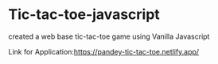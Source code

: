 # Tic-tac-toe-javascript
created a web base  tic-tac-toe game using Vanilla Javascript

Link for Application:https://pandey-tic-tac-toe.netlify.app/
